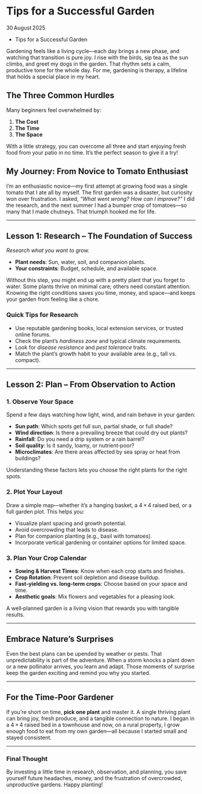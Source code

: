 # Tips for a Successful Garden

30 August 2025  
* Tips for a Successful Garden  

Gardening feels like a living cycle—each day brings a new phase, and watching that transition is pure joy. I rise with the birds, sip tea as the sun climbs, and greet my dogs in the garden. That rhythm sets a calm, productive tone for the whole day. For me, gardening is therapy, a lifeline that holds a special place in my heart.

## The Three Common Hurdles

Many beginners feel overwhelmed by:

1. **The Cost**  
2. **The Time**  
3. **The Space**

With a little strategy, you can overcome all three and start enjoying fresh food from your patio in no time. It’s the perfect season to give it a try!

## My Journey: From Novice to Tomato Enthusiast

I’m an enthusiastic novice—my first attempt at growing food was a single tomato that I ate all by myself. The first garden was a disaster, but curiosity won over frustration. I asked, *“What went wrong? How can I improve?”* I did the research, and the next summer I had a bumper crop of tomatoes—so many that I made chutneys. That triumph hooked me for life.

---

## Lesson 1: **Research** – The Foundation of Success

*Research what you want to grow.*  
- **Plant needs**: Sun, water, soil, and companion plants.  
- **Your constraints**: Budget, schedule, and available space.  

Without this step, you might end up with a pretty plant that you forget to water. Some plants thrive on minimal care; others need constant attention. Knowing the right conditions saves you time, money, and space—and keeps your garden from feeling like a chore.

### Quick Tips for Research

- Use reputable gardening books, local extension services, or trusted online forums.  
- Check the plant’s *hardiness zone* and typical climate requirements.  
- Look for *disease resistance* and *pest tolerance* traits.  
- Match the plant’s growth habit to your available area (e.g., tall vs. compact).

---

## Lesson 2: **Plan** – From Observation to Action

### 1. **Observe** Your Space

Spend a few days watching how light, wind, and rain behave in your garden:

- **Sun path**: Which spots get full sun, partial shade, or full shade?  
- **Wind direction**: Is there a prevailing breeze that could dry out plants?  
- **Rainfall**: Do you need a drip system or a rain barrel?  
- **Soil quality**: Is it sandy, loamy, or nutrient‑poor?  
- **Microclimates**: Are there areas affected by sea spray or heat from buildings?

Understanding these factors lets you choose the right plants for the right spots.

### 2. **Plot** Your Layout

Draw a simple map—whether it’s a hanging basket, a 4 × 4 raised bed, or a full garden plot. This helps you:

- Visualize plant spacing and growth potential.  
- Avoid overcrowding that leads to disease.  
- Plan for companion planting (e.g., basil with tomatoes).  
- Incorporate vertical gardening or container options for limited space.

### 3. **Plan** Your Crop Calendar

- **Sowing & Harvest Times**: Know when each crop starts and finishes.  
- **Crop Rotation**: Prevent soil depletion and disease buildup.  
- **Fast‑yielding vs. long‑term crops**: Choose based on your space and time.  
- **Aesthetic goals**: Mix flowers and vegetables for a pleasing look.

A well‑planned garden is a living vision that rewards you with tangible results.

---

## Embrace Nature’s Surprises

Even the best plans can be upended by weather or pests. That unpredictability is part of the adventure. When a storm knocks a plant down or a new pollinator arrives, you learn and adapt. Those moments of surprise keep the garden exciting and remind you why you started.

---

## For the Time‑Poor Gardener

If you’re short on time, **pick one plant** and master it. A single thriving plant can bring joy, fresh produce, and a tangible connection to nature. I began in a 4 × 4 raised bed in a townhouse and now, on a rural property, I grow enough food to eat from my own garden—all because I started small and stayed consistent.

---

### Final Thought

By investing a little time in research, observation, and planning, you save yourself future headaches, money, and the frustration of overcrowded, unproductive gardens. Happy planting!
